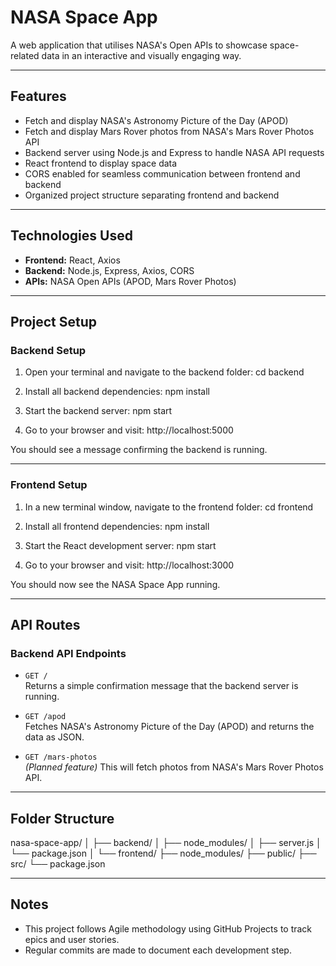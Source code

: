 # NASA Space App

A web application that utilises NASA's Open APIs to showcase space-related data in an interactive and visually engaging way.

---

## Features

- Fetch and display NASA's Astronomy Picture of the Day (APOD)
- Fetch and display Mars Rover photos from NASA's Mars Rover Photos API
- Backend server using Node.js and Express to handle NASA API requests
- React frontend to display space data
- CORS enabled for seamless communication between frontend and backend
- Organized project structure separating frontend and backend

---

## Technologies Used

- **Frontend:** React, Axios
- **Backend:** Node.js, Express, Axios, CORS
- **APIs:** NASA Open APIs (APOD, Mars Rover Photos)

---

## Project Setup

### Backend Setup

1. Open your terminal and navigate to the backend folder: cd backend

2. Install all backend dependencies: npm install

3. Start the backend server: npm start

4. Go to your browser and visit: http://localhost:5000

You should see a message confirming the backend is running.

---

### Frontend Setup

1. In a new terminal window, navigate to the frontend folder: cd frontend

2. Install all frontend dependencies: npm install

3. Start the React development server: npm start

4. Go to your browser and visit: http://localhost:3000

You should now see the NASA Space App running.

---

## API Routes

### Backend API Endpoints

- `GET /`  
Returns a simple confirmation message that the backend server is running.

- `GET /apod`  
Fetches NASA's Astronomy Picture of the Day (APOD) and returns the data as JSON.

- `GET /mars-photos`  
*(Planned feature)* This will fetch photos from NASA's Mars Rover Photos API.

---

## Folder Structure

nasa-space-app/
│
├── backend/
│ ├── node_modules/
│ ├── server.js
│ └── package.json
│
└── frontend/
├── node_modules/
├── public/
├── src/
└── package.json


---

## Notes

- This project follows Agile methodology using GitHub Projects to track epics and user stories.
- Regular commits are made to document each development step.